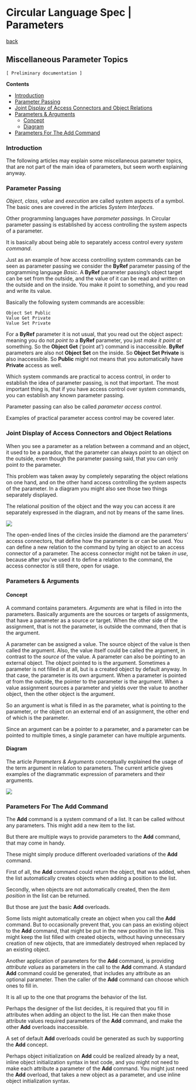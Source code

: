 ﻿Circular Language Spec | Parameters
===================================

[back](./)

Miscellaneous Parameter Topics
------------------------------

`[ Preliminary documentation ]`

__Contents__

- [Introduction](#introduction)
- [Parameter Passing](#parameter-passing)
- [Joint Display of Access Connectors and Object Relations](#joint-display-of-access-connectors-and-object-relations)
- [Parameters & Arguments](#parameters--arguments)
    - [Concept](#concept)
    - [Diagram](#diagram)
- [Parameters For The Add Command](#parameters-for-the-add-command)

### Introduction

The following articles may explain some miscellaneous parameter topics, that are not part of the main idea of parameters, but seem worth explaining anyway.

### Parameter Passing

*Object*, *class*, *value* and *execution* are called system aspects of a symbol. The basic ones are covered in the articles *System Interfaces*.

Other programming languages have *parameter passings*. In Circular parameter passing is established by access controlling the system aspects of a parameter.

It is basically about being able to separately access control every *system command*.

Just as an example of how access controlling system commands can be seen as parameter passing we consider the __ByRef__ parameter passing of the programming language *Basic*. A __ByRef__ parameter passing’s object target can be set from the outside, and the value of it can be read and written on the outside and on the inside. You make it point to something, and you read and write its value.

Basically the following system commands are accessible:

    Object Set Public
    Value Get Private
    Value Set Private

For a __ByRef__ parameter it is not usual, that you read out the object aspect: meaning you do not *point to* a __ByRef__ parameter, you just *make it point at* something. So the __Object Get__ (‘point at’) command is inaccessible. __ByRef__ parameters are also not __Object Set__ on the inside. So __Object Set Private__ is also inaccessible. So __Public__ might not means that you automatically have __Private__ access as well.

Which system commands are practical to access control, in order to establish the idea of parameter passing, is not that important. The most important thing is, that if you have access control over system commands, you can establish any known parameter passing.

Parameter passing can also be called *parameter access control*.

Examples of practical parameter access control may be covered later.

### Joint Display of Access Connectors and Object Relations

When you see a parameter as a relation between a command and an object, it used to be a paradox, that the parameter can always point to an object on the outside, even though the parameter passing said, that you can only point *to* the parameter.

This problem was taken away by completely separating the object relations on one hand, and on the other hand access controlling the system aspects of the parameter. In a diagram you might also see those two things separately displayed.

The relational position of the object and the way you can access it are separately expressed in the diagram, and not by means of the same lines.

![](images/3.%20Miscellaneous%20Parameter%20Topics.001.png)

The open-ended lines of the circles inside the diamond are the parameters’ access connectors, that define how the parameter is or can be used. You can define a new relation to the command by tying an object to an access connector of a parameter. The access connector might not be taken *in use*, because after you’ve used it to define a relation to the command, the access connector is still there, open for usage.

### Parameters & Arguments

#### Concept

A command contains parameters. *Arguments* are what is filled in into the parameters. Basically arguments are the sources or targets of assignments, that have a parameter as a source or target. When the other side of the assignment, that is not the parameter, is outside the command, then that is the argument.

A parameter can be assigned a value. The source object of the value is then called the argument. Also, the value itself could be called the argument, in contrast to the *source* of the value. A parameter can also be pointing to an external object. The object pointed to is the argument. Sometimes a parameter is not filled in at all, but is a created object by default anyway. In that case, the parameter is its own argument. When a parameter is pointed *at* from the outside, the pointer to the parameter is the argument. When a value assignment sources a parameter and yields over the value to another object, then the other object is the argument.

So an argument is what is filled in as the parameter, what is pointing to the parameter, or the object on an external end of an assignment, the other end of which is the parameter.

Since an argument can be a pointer to a parameter, and a parameter can be pointed to multiple times, a single parameter can have multiple arguments.

#### Diagram

The article *Parameters & Arguments* conceptually explained the usage of the term argument in relation to parameters. The current article gives examples of the diagrammatic expression of parameters and their arguments.

![](images/3.%20Miscellaneous%20Parameter%20Topics.002.png)

### Parameters For The Add Command

The __Add__ command is a system command of a list. It can be called without any parameters. This might add a new item to the list.

But there are multiple ways to provide parameters to the __Add__ command, that may come in handy.

These might simply produce different overloaded variations of the __Add__ command.

First of all, the __Add__ command could return the object, that was added, when the list automatically creates objects when adding a position to the list.

Secondly, when objects are not automatically created, then the *item position* in the list can be returned.

But those are just the basic __Add__ overloads.

Some lists might automatically create an object when you call the __Add__ command. But to occasionally prevent that, you can pass an existing object to the __Add__ command, that might be put in the new position in the list. This might keep the list filled with created objects, without having unnecessary creation of new objects, that are immediately destroyed when replaced by an existing object.

Another application of parameters for the __Add__ command, is providing *attribute values* as parameters in the call to the __Add__ command. A standard __Add__ command could be generated, that includes any attribute as an optional parameter. Then the caller of the __Add__ command can choose which ones to fill in.

It is all up to the one that programs the behavior of the list.

Perhaps the designer of the list decides, it is required that you fill in attributes when adding an object to the list. He can then make those attribute values required parameters of the __Add__ command, and make the other __Add__ overloads inaccessible.

A set of default __Add__ overloads could be generated as such by supporting the __Add__ concept.

Perhaps object initialization on __Add__ could be realized already by a neat, inline object initialization syntax in text code, and you might not need to make each attribute a parameter of the __Add__ command. You might just need the __Add__ overload, that takes a new object as a parameter, and use inline object initialization syntax.
